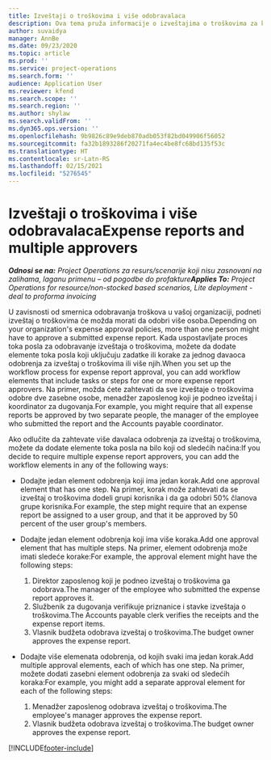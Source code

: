 ```yaml
---
title: Izveštaji o troškovima i više odobravalaca
description: Ova tema pruža informacije o izveštajima o troškovima za koje je potrebno odobrenje više osoba.
author: suvaidya
manager: AnnBe
ms.date: 09/23/2020
ms.topic: article
ms.prod: ''
ms.service: project-operations
ms.search.form: ''
audience: Application User
ms.reviewer: kfend
ms.search.scope: ''
ms.search.region: ''
ms.author: shylaw
ms.search.validFrom: ''
ms.dyn365.ops.version: ''
ms.openlocfilehash: 9b9826c89e9deb870adb053f82bd049906f56052
ms.sourcegitcommit: fa32b1893286f20271fa4ec4be8fc68bd135f53c
ms.translationtype: HT
ms.contentlocale: sr-Latn-RS
ms.lasthandoff: 02/15/2021
ms.locfileid: "5276545"
---
```

# <a name="expense-reports-and-multiple-approvers"></a><span data-ttu-id="b033c-103">Izveštaji o troškovima i više odobravalaca</span><span class="sxs-lookup"><span data-stu-id="b033c-103">Expense reports and multiple approvers</span></span>

<span data-ttu-id="b033c-104">_**Odnosi se na:** Project Operations za resurs/scenarije koji nisu zasnovani na zalihama, laganu primenu – od pogodbe do profakture_</span><span class="sxs-lookup"><span data-stu-id="b033c-104">_**Applies To:** Project Operations for resource/non-stocked based scenarios, Lite deployment - deal to proforma invoicing_</span></span>

<span data-ttu-id="b033c-105">U zavisnosti od smernica odobravanja troškova u vašoj organizaciji, podneti izveštaj o troškovima će možda morati da odobri više osoba.</span><span class="sxs-lookup"><span data-stu-id="b033c-105">Depending on your organization's expense approval policies, more than one person might have to approve a submitted expense report.</span></span> <span data-ttu-id="b033c-106">Kada uspostavljate proces toka posla za odobravanje izveštaja o troškovima, možete da dodate elemente toka posla koji uključuju zadatke ili korake za jednog davaoca odobrenja za izveštaj o troškovima ili više njih.</span><span class="sxs-lookup"><span data-stu-id="b033c-106">When you set up the workflow process for expense report approval, you can add workflow elements that include tasks or steps for one or more expense report approvers.</span></span> <span data-ttu-id="b033c-107">Na primer, možda ćete zahtevati da sve izveštaje o troškovima odobre dve zasebne osobe, menadžer zaposlenog koji je podneo izveštaj i koordinator za dugovanja.</span><span class="sxs-lookup"><span data-stu-id="b033c-107">For example, you might require that all expense reports be approved by two separate people, the manager of the employee who submitted the report and the Accounts payable coordinator.</span></span>

<span data-ttu-id="b033c-108">Ako odlučite da zahtevate više davalaca odobrenja za izveštaj o troškovima, možete da dodate elemente toka posla na bilo koji od sledećih načina:</span><span class="sxs-lookup"><span data-stu-id="b033c-108">If you decide to require multiple expense report approvers, you can add the workflow elements in any of the following ways:</span></span>

- <span data-ttu-id="b033c-109">Dodajte jedan element odobrenja koji ima jedan korak.</span><span class="sxs-lookup"><span data-stu-id="b033c-109">Add one approval element that has one step.</span></span> <span data-ttu-id="b033c-110">Na primer, korak može zahtevati da se izveštaj o troškovima dodeli grupi korisnika i da ga odobri 50% članova grupe korisnika.</span><span class="sxs-lookup"><span data-stu-id="b033c-110">For example, the step might require that an expense report be assigned to a user group, and that it be approved by 50 percent of the user group's members.</span></span>
- <span data-ttu-id="b033c-111">Dodajte jedan element odobrenja koji ima više koraka.</span><span class="sxs-lookup"><span data-stu-id="b033c-111">Add one approval element that has multiple steps.</span></span> <span data-ttu-id="b033c-112">Na primer, element odobrenja može imati sledeće korake:</span><span class="sxs-lookup"><span data-stu-id="b033c-112">For example, the approval element might have the following steps:</span></span>

    1. <span data-ttu-id="b033c-113">Direktor zaposlenog koji je podneo izveštaj o troškovima ga odobrava.</span><span class="sxs-lookup"><span data-stu-id="b033c-113">The manager of the employee who submitted the expense report approves it.</span></span>
    2. <span data-ttu-id="b033c-114">Službenik za dugovanja verifikuje priznanice i stavke izveštaja o troškovima.</span><span class="sxs-lookup"><span data-stu-id="b033c-114">The Accounts payable clerk verifies the receipts and the expense report items.</span></span>
    3. <span data-ttu-id="b033c-115">Vlasnik budžeta odobrava izveštaj o troškovima.</span><span class="sxs-lookup"><span data-stu-id="b033c-115">The budget owner approves the expense report.</span></span>

- <span data-ttu-id="b033c-116">Dodajte više elemenata odobrenja, od kojih svaki ima jedan korak.</span><span class="sxs-lookup"><span data-stu-id="b033c-116">Add multiple approval elements, each of which has one step.</span></span> <span data-ttu-id="b033c-117">Na primer, možete dodati zasebni element odobrenja za svaki od sledećih koraka:</span><span class="sxs-lookup"><span data-stu-id="b033c-117">For example, you might add a separate approval element for each of the following steps:</span></span>

    1. <span data-ttu-id="b033c-118">Menadžer zaposlenog odobrava izveštaj o troškovima.</span><span class="sxs-lookup"><span data-stu-id="b033c-118">The employee's manager approves the expense report.</span></span>
    2. <span data-ttu-id="b033c-119">Vlasnik budžeta odobrava izveštaj o troškovima.</span><span class="sxs-lookup"><span data-stu-id="b033c-119">The budget owner approves the expense report.</span></span>


[!INCLUDE[footer-include](../includes/footer-banner.md)]
